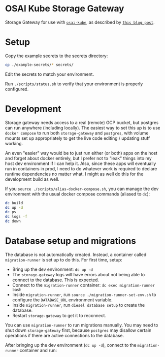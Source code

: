 # OSAI Kube Storage Gateway

Storage Gateway for use with [`osai-kube`](https://github.com/johnshaughnessy/osai-kube/), as described by [`this blog post`](https://www.johnshaughnessy.com/blog/posts/osai-kube-object-storage).

# Setup

Copy the example secrets to the secrets directory:

```sh
cp ./example-secrets/* secrets/
```

Edit the secrets to match your environment.

Run `./scripts/status.sh` to verify that your environment is properly configured.

# Development

Storage gateway needs access to a real (remote) GCP bucket, but postgres can run anywhere (including locally). The easiest way to set this up is to use `docker compose` to run both `storage-gateway` and `postgres`, with volume mounts set up appropriately to get the live code editing / updating stuff working.

An even "easier" way would be to just run either (or both) apps on the host and forget about docker entirely, but I prefer not to "leak" things into my host dev environment if I can help it. Also, since these apps will eventually run in containers in prod, I need to do whatever work is required to declare runtime dependencies no matter what. I might as well do this for the development build as well.

If you `source ./scripts/alias-docker-compose.sh`, you can manage the dev environment with the usual docker compose commands (aliased to `dc`):

```sh
dc build
dc up -d
dc ps
dc logs -f
dc down
```

# Database setup and migrations

The database is not automatically created. Instead, a container called `migration-runner` is set up to do this. For first time, setup:

- Bring up the dev environment: `dc up -d`
- The `storage-gateway` logs will have errors about not being able to connect to the database. This is expected.
- Connect to the `migration-runner` container: `dc exec migration-runner bash`
- Inside `migration-runner`, run `source ./migration-runner-set-env.sh` to configure the `DATABASE_URL` environment variable.
- Inside `migration-runner`, run `diesel database setup` to create the database.
- Restart `storage-gateway` to get it to reconnect.

You can use `migration-runner` to run migrations manually. You may need to shut down `storage-gateway` first, because `postgres` may disallow certain operations if there are active connections to the database.

After bringing up the dev environment (`dc up -d`), connect to the `migration-runner` container and run:
